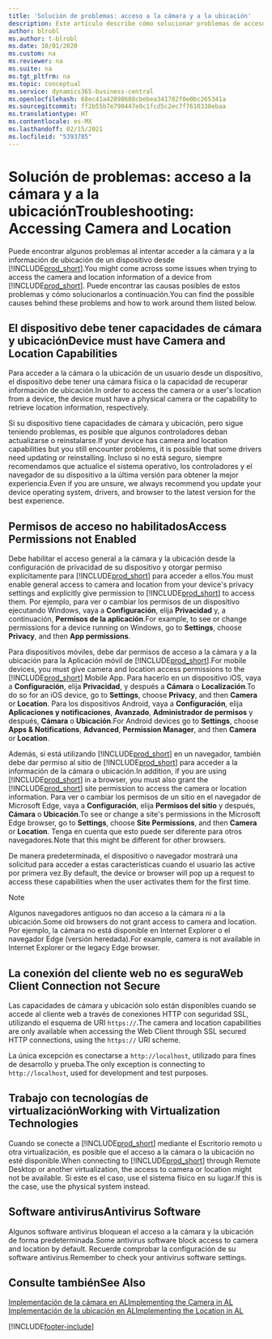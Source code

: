 ```yaml
---
title: 'Solución de problemas: acceso a la cámara y a la ubicación'
description: Este artículo describe cómo solucionar problemas de acceso a la información de la cámara y la ubicación en Business Central.
author: blrobl
ms.author: t-blrobl
ms.date: 10/01/2020
ms.custom: na
ms.reviewer: na
ms.suite: na
ms.tgt_pltfrm: na
ms.topic: conceptual
ms.service: dynamics365-business-central
ms.openlocfilehash: 68ec41a42898688cbebea341782f0e0bc265341a
ms.sourcegitcommit: ff2b55b7e790447e0c1fcd5c2ec7f7610338ebaa
ms.translationtype: HT
ms.contentlocale: es-MX
ms.lasthandoff: 02/15/2021
ms.locfileid: "5393785"
---
```

# <a name="troubleshooting-accessing-camera-and-location"></a><span data-ttu-id="78d03-103">Solución de problemas: acceso a la cámara y a la ubicación</span><span class="sxs-lookup"><span data-stu-id="78d03-103">Troubleshooting: Accessing Camera and Location</span></span>

<span data-ttu-id="78d03-104">Puede encontrar algunos problemas al intentar acceder a la cámara y a la información de ubicación de un dispositivo desde [!INCLUDE[prod_short](includes/prod_short.md)].</span><span class="sxs-lookup"><span data-stu-id="78d03-104">You might come across some issues when trying to access the camera and location information of a device from [!INCLUDE[prod_short](includes/prod_short.md)].</span></span> <span data-ttu-id="78d03-105">Puede encontrar las causas posibles de estos problemas y cómo solucionarlos a continuación.</span><span class="sxs-lookup"><span data-stu-id="78d03-105">You can find the possible causes behind these problems and how to work around them listed below.</span></span>

## <a name="device-must-have-camera-and-location-capabilities"></a><span data-ttu-id="78d03-106">El dispositivo debe tener capacidades de cámara y ubicación</span><span class="sxs-lookup"><span data-stu-id="78d03-106">Device must have Camera and Location Capabilities</span></span>

<span data-ttu-id="78d03-107">Para acceder a la cámara o la ubicación de un usuario desde un dispositivo, el dispositivo debe tener una cámara física o la capacidad de recuperar información de ubicación.</span><span class="sxs-lookup"><span data-stu-id="78d03-107">In order to access the camera or a user's location from a device, the device must have a physical camera or the capability to retrieve location information, respectively.</span></span>

<span data-ttu-id="78d03-108">Si su dispositivo tiene capacidades de cámara y ubicación, pero sigue teniendo problemas, es posible que algunos controladores deban actualizarse o reinstalarse.</span><span class="sxs-lookup"><span data-stu-id="78d03-108">If your device has camera and location capabilities but you still encounter problems, it is possible that some drivers need updating or reinstalling.</span></span> <span data-ttu-id="78d03-109">Incluso si no está seguro, siempre recomendamos que actualice el sistema operativo, los controladores y el navegador de su dispositivo a la última versión para obtener la mejor experiencia.</span><span class="sxs-lookup"><span data-stu-id="78d03-109">Even if you are unsure, we always recommend you update your device operating system, drivers, and browser to the latest version for the best experience.</span></span>

## <a name="access-permissions-not-enabled"></a><span data-ttu-id="78d03-110">Permisos de acceso no habilitados</span><span class="sxs-lookup"><span data-stu-id="78d03-110">Access Permissions not Enabled</span></span>

<span data-ttu-id="78d03-111">Debe habilitar el acceso general a la cámara y la ubicación desde la configuración de privacidad de su dispositivo y otorgar permiso explícitamente para [!INCLUDE[prod_short](includes/prod_short.md)] para acceder a ellos.</span><span class="sxs-lookup"><span data-stu-id="78d03-111">You must enable general access to camera and location from your device's privacy settings and explicitly give permission to  [!INCLUDE[prod_short](includes/prod_short.md)] to access them.</span></span> <span data-ttu-id="78d03-112">Por ejemplo, para ver o cambiar los permisos de un dispositivo ejecutando Windows, vaya a **Configuración**, elija **Privacidad** y, a continuación, **Permisos de la aplicación**.</span><span class="sxs-lookup"><span data-stu-id="78d03-112">For example, to see or change permissions for a device running on Windows, go to **Settings**, choose **Privacy**, and then **App permissions**.</span></span> 

<span data-ttu-id="78d03-113">Para dispositivos móviles, debe dar permisos de acceso a la cámara y a la ubicación para la Aplicación móvil de [!INCLUDE[prod_short](includes/prod_short.md)].</span><span class="sxs-lookup"><span data-stu-id="78d03-113">For mobile devices, you must give camera and location access permissions to the [!INCLUDE[prod_short](includes/prod_short.md)] Mobile App.</span></span> <span data-ttu-id="78d03-114">Para hacerlo en un dispositivo iOS, vaya a **Configuración**, elija **Privacidad**, y después a **Cámara** o **Localización**.</span><span class="sxs-lookup"><span data-stu-id="78d03-114">To do so for an iOS device, go to **Settings**, choose **Privacy**, and then **Camera** or **Location**.</span></span> <span data-ttu-id="78d03-115">Para los dispositivos Android, vaya a **Configuración**, elija **Aplicaciones y notificaciones**, **Avanzado**, **Administrador de permisos** y después, **Cámara** o **Ubicación**.</span><span class="sxs-lookup"><span data-stu-id="78d03-115">For Android devices go to **Settings**, choose **Apps & Notifications**, **Advanced**, **Permission Manager**, and then **Camera** or **Location**.</span></span>

<span data-ttu-id="78d03-116">Además, si está utilizando [!INCLUDE[prod_short](includes/prod_short.md)] en un navegador, también debe dar permiso al sitio de [!INCLUDE[prod_short](includes/prod_short.md)] para acceder a la información de la cámara o ubicación.</span><span class="sxs-lookup"><span data-stu-id="78d03-116">In addition, if you are using [!INCLUDE[prod_short](includes/prod_short.md)] in a browser, you must also grant the [!INCLUDE[prod_short](includes/prod_short.md)] site permission to access the camera or location information.</span></span> <span data-ttu-id="78d03-117">Para ver o cambiar los permisos de un sitio en el navegador de Microsoft Edge, vaya a **Configuración**, elija **Permisos del sitio** y después, **Cámara** o **Ubicación**.</span><span class="sxs-lookup"><span data-stu-id="78d03-117">To see or change a site's permissions in the Microsoft Edge browser, go to **Settings**, choose **Site Permissions**, and then **Camera** or **Location**.</span></span> <span data-ttu-id="78d03-118">Tenga en cuenta que esto puede ser diferente para otros navegadores.</span><span class="sxs-lookup"><span data-stu-id="78d03-118">Note that this might be different for other browsers.</span></span>

<span data-ttu-id="78d03-119">De manera predeterminada, el dispositivo o navegador mostrará una solicitud para acceder a estas características cuando el usuario las active por primera vez.</span><span class="sxs-lookup"><span data-stu-id="78d03-119">By default, the device or browser will pop up a request to access these capabilities when the user activates them for the first time.</span></span>

> [!NOTE]  
> <span data-ttu-id="78d03-120">Algunos navegadores antiguos no dan acceso a la cámara ni a la ubicación.</span><span class="sxs-lookup"><span data-stu-id="78d03-120">Some old browsers do not grant access to camera and location.</span></span> <span data-ttu-id="78d03-121">Por ejemplo, la cámara no está disponible en Internet Explorer o el navegador Edge (versión heredada).</span><span class="sxs-lookup"><span data-stu-id="78d03-121">For example, camera is not available in Internet Explorer or the legacy Edge browser.</span></span>

## <a name="web-client-connection-not-secure"></a><span data-ttu-id="78d03-122">La conexión del cliente web no es segura</span><span class="sxs-lookup"><span data-stu-id="78d03-122">Web Client Connection not Secure</span></span>

<span data-ttu-id="78d03-123">Las capacidades de cámara y ubicación solo están disponibles cuando se accede al cliente web a través de conexiones HTTP con seguridad SSL, utilizando el esquema de URI `https://`.</span><span class="sxs-lookup"><span data-stu-id="78d03-123">The camera and location capabilities are only available when accessing the Web Client through SSL secured HTTP connections, using the `https://` URI scheme.</span></span> 

<span data-ttu-id="78d03-124">La única excepción es conectarse a `http://localhost`, utilizado para fines de desarrollo y prueba.</span><span class="sxs-lookup"><span data-stu-id="78d03-124">The only exception is connecting to `http://localhost`, used for development and test purposes.</span></span>


## <a name="working-with-virtualization-technologies"></a><span data-ttu-id="78d03-125">Trabajo con tecnologías de virtualización</span><span class="sxs-lookup"><span data-stu-id="78d03-125">Working with Virtualization Technologies</span></span>

<span data-ttu-id="78d03-126">Cuando se conecte a [!INCLUDE[prod_short](includes/prod_short.md)] mediante el Escritorio remoto u otra virtualización, es posible que el acceso a la cámara o la ubicación no esté disponible.</span><span class="sxs-lookup"><span data-stu-id="78d03-126">When connecting to [!INCLUDE[prod_short](includes/prod_short.md)] through Remote Desktop or another virtualization, the access to camera or location might not be available.</span></span> <span data-ttu-id="78d03-127">Si este es el caso, use el sistema físico en su lugar.</span><span class="sxs-lookup"><span data-stu-id="78d03-127">If this is the case, use the physical system instead.</span></span>

## <a name="antivirus-software"></a><span data-ttu-id="78d03-128">Software antivirus</span><span class="sxs-lookup"><span data-stu-id="78d03-128">Antivirus Software</span></span>
<span data-ttu-id="78d03-129">Algunos software antivirus bloquean el acceso a la cámara y la ubicación de forma predeterminada.</span><span class="sxs-lookup"><span data-stu-id="78d03-129">Some antivirus software block access to camera and location by default.</span></span> <span data-ttu-id="78d03-130">Recuerde comprobar la configuración de su software antivirus.</span><span class="sxs-lookup"><span data-stu-id="78d03-130">Remember to check your antivirus software settings.</span></span>

## <a name="see-also"></a><span data-ttu-id="78d03-131">Consulte también</span><span class="sxs-lookup"><span data-stu-id="78d03-131">See Also</span></span>
[<span data-ttu-id="78d03-132">Implementación de la cámara en AL</span><span class="sxs-lookup"><span data-stu-id="78d03-132">Implementing the Camera in AL</span></span>](/dynamics365/business-central/dev-itpro/developer/devenv-implement-camera-al)  
[<span data-ttu-id="78d03-133">Implementación de la ubicación en AL</span><span class="sxs-lookup"><span data-stu-id="78d03-133">Implementing the Location in AL</span></span>](/dynamics365/business-central/dev-itpro/developer/devenv-implement-location-al)


[!INCLUDE[footer-include](includes/footer-banner.md)]